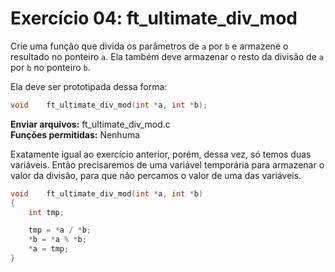 # Exercício 04: ft_ultimate_div_mod

Crie uma função que divida os parâmetros de `a` por `b` e armazene o resultado no ponteiro `a`. Ela também deve armazenar o resto da divisão de `a` por `b` no ponteiro `b`.

Ela deve ser prototipada dessa forma:

```c
void    ft_ultimate_div_mod(int *a, int *b);
```

**Enviar arquivos:** ft_ultimate_div_mod.c<br>
**Funções permitidas:** Nenhuma



Exatamente igual ao exercício anterior, porém, dessa vez, só temos duas variáveis. Então precisaremos de uma variável temporária para armazenar o valor da divisão, para que não percamos o valor de uma das variáveis.

```c
void    ft_ultimate_div_mod(int *a, int *b)
{
    int tmp;

    tmp = *a / *b;
    *b = *a % *b;
    *a = tmp;
}
```
